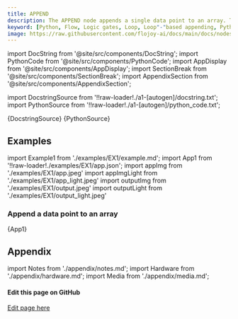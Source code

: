 ```yaml
---
title: APPEND
description: The APPEND node appends a single data point to an array. The large array must be passed to the bottom array connection. For ordered pair, the single point must have a shape of 1 (or (1,)).
keyword: [Python, Flow, Logic gates, Loop, Loop"-"based appending, Python loop operations, Data manipulation with appending, Streamline data processing, Loop"-"driven transformations, Appending in Python loops, Python data analysis, Accurate data insights, Data processing using loop"-"based append, Data manipulation using APPEND in loops]
image: https://raw.githubusercontent.com/flojoy-ai/docs/main/docs/nodes/LOGIC_GATES/LOOPS/APPEND/examples/EX1/output.jpeg
---
```


[//]: # (Custom component imports)

import DocString from '@site/src/components/DocString';
import PythonCode from '@site/src/components/PythonCode';
import AppDisplay from '@site/src/components/AppDisplay';
import SectionBreak from '@site/src/components/SectionBreak';
import AppendixSection from '@site/src/components/AppendixSection';

[//]: # (Docstring)

import DocstringSource from '!!raw-loader!./a1-[autogen]/docstring.txt';
import PythonSource from '!!raw-loader!./a1-[autogen]/python_code.txt';

<DocString>{DocstringSource}</DocString>
<PythonCode GLink='LOGIC_GATES/LOOPS/APPEND/APPEND.py'>{PythonSource}</PythonCode>

<SectionBreak />

[//]: # (Examples)

## Examples

import Example1 from './examples/EX1/example.md';
import App1 from '!!raw-loader!./examples/EX1/app.json';
import appImg from './examples/EX1/app.jpeg'
import appImgLight from './examples/EX1/app_light.jpeg'
import outputImg from './examples/EX1/output.jpeg'
import outputLight from './examples/EX1/output_light.jpeg'

### Append a data point to an array

<AppDisplay 
    nodeLabel='APPEND'
    appImg={appImg}
    appLight={appImgLight}
    outputLight={outputLight}
    outputImg={outputImg}
    >
    {App1}
</AppDisplay>

<Example1 />

<SectionBreak />

[//]: # (Appendix)

## Appendix

import Notes from './appendix/notes.md';
import Hardware from './appendix/hardware.md';
import Media from './appendix/media.md';

<AppendixSection index={0} folderPath='nodes/LOGIC_GATES/LOOPS/APPEND/appendix/'><Notes /></AppendixSection>
<AppendixSection index={1} folderPath='nodes/LOGIC_GATES/LOOPS/APPEND/appendix/'><Hardware /></AppendixSection>
<AppendixSection index={2} folderPath='nodes/LOGIC_GATES/LOOPS/APPEND/appendix/'><Media /></AppendixSection>

<SectionBreak />

[//]: # (Edit page on GitHub)

#### Edit this page on GitHub

[Edit page here](https://github.com/flojoy-ai/docs/tree/main/docs/nodes/LOGIC_GATES/LOOPS/APPEND)
